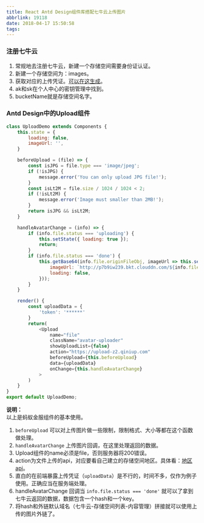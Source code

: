 ```yaml
---
title: React Antd Design组件库搭配七牛云上传图片
abbrlink: 19118
date: 2018-04-17 15:50:58
tags:
---
```

### 注册七牛云
1. 常规地去注册七牛云，新建一个存储空间需要身份证认证。
2. 新建一个存储空间为：images。
3. 获取对应的上传凭证。[可以在这生成](http://jsfiddle.net/b0zt725o/3/)。
4. ak和sk在个人中心的密钥管理中找到。
5. bucketName就是存储空间名字。

<!--more-->

### Antd Design中的Upload组件
```javascript
class UploadDemo extends Components {
    this.state = {
        loading: false,
        imageUrl: '',
    }

    beforeUpload = (file) => {
        const isJPG = file.type === 'image/jpeg';
        if (!isJPG) {
            message.error('You can only upload JPG file!');
        }
        const isLt2M = file.size / 1024 / 1024 < 2;
        if (!isLt2M) {
            message.error('Image must smaller than 2MB!');
        }
        return isJPG && isLt2M;
    }

    handleAvatarChange = (info) => {
        if (info.file.status === 'uploading') {
            this.setState({ loading: true });
            return;
        }
        if (info.file.status === 'done') {
            this.getBase64(info.file.originFileObj, imageUrl => this.setState({
                imageUrl: `http://p7b9iw239.bkt.clouddn.com/${info.file.response.hash}`,
                loading: false,
            }));
        }
    }

    render() {
        const uploadData = {
            'token': '******'
        }
        return(
            <Upload
                name="file"
                className="avatar-uploader"
                showUploadList={false}
                action="https://upload-z2.qiniup.com"
                beforeUpload={this.beforeUpload}
                data={uploadData}
                onChange={this.handleAvatarChange}
            >
        )
    }
}
export default UploadDemo;
```
**说明：**  
以上是蚂蚁金服组件的基本使用。  
1. `beforeUpload` 可以对上传图片做一些限制，限制格式、大小等都在这个函数做处理。
2. `handleAvatarChange` 上传图片回调，在这里处理返回的数据。
3. Upload组件的name必须是file，否则服务器将200错误。
4. action为文件上传的api，对应要看自己建立的存储空间地区。具体看：[地区api](https://developer.qiniu.com/kodo/manual/1671/region-endpoint)。
5. 直白的在前端暴露上传凭证（`uploadData`）是不行的，时间不多，仅作为例子使用。正确应当在服务端处理。
6. handleAvatarChange 回调当 `info.file.status === 'done'` 就可以了拿到七牛云返回的数据，数据包含一个hash和一个key。  
7. 将hash和外链默认域名（七牛云-存储空间列表-内容管理）拼接就可以使用上传的图片外链了。